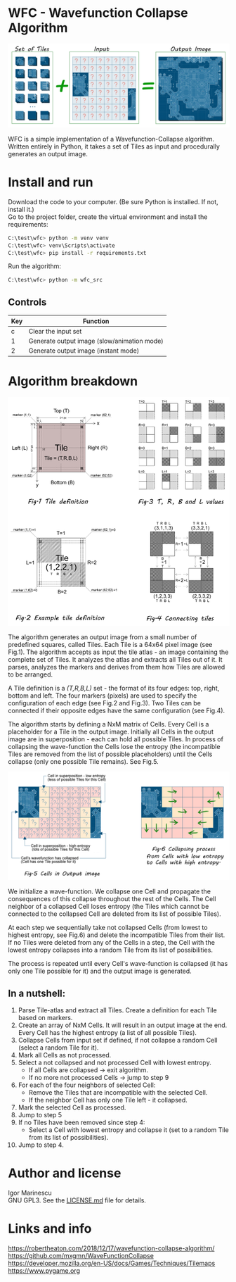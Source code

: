 # WFC - Wavefunction Collapse Algorithm

![Alt Intro](/docs/wfc_intro.png)

WFC is a simple implementation of a Wavefunction-Collapse algorithm. Written entirely in Python, it takes a set of Tiles as input and procedurally generates an output image. 

# Install and run

Download the code to your computer. (Be sure Python is installed. If not, install it.)   
Go to the project folder, create the virtual environment and install the requirements:
```sh
C:\test\wfc> python -m venv venv
C:\test\wfc> venv\Scripts\activate
C:\test\wfc> pip install -r requirements.txt
```
Run the algorithm:
```sh
C:\test\wfc> python -m wfc_src
```

## Controls

| Key | Function |
| --- | -------- |
| c | Clear the input set |
| 1 | Generate output image (slow/animation mode) |
| 2 | Generate output image (instant mode) |

# Algorithm breakdown

![Alt Tile-Definition](/docs/wfc_diagrams.png)

The algorithm generates an output image from a small number of predefined squares, called Tiles. Each Tile is a 64x64 pixel image (see Fig.1). The algorithm accepts as input the tile atlas - an image containing the complete set of Tiles. It analyzes the atlas and extracts all Tiles out of it. It parses, analyzes the markers and derives from them how Tiles are allowed to be arranged.

A Tile definition is a *(T,R,B,L)* set - the format of its four edges: top, right, bottom and left. The four markers (pixels) are used to specify the configuration of each edge (see Fig.2 and Fig.3). Two Tiles can be connected if their opposite edges have the same configuration (see Fig.4).

The algorithm starts by defining a NxM matrix of Cells. Every Cell is a placeholder for a Tile in the output image. Initially all Cells in the output image are in superposition - each can hold all possible Tiles. In process of collapsing the wave-function the Cells lose the entropy (the incompatible Tiles are removed from the list of possible placeholders) until the Cells collapse (only one possible Tile remains). See Fig.5.

![Alt Tile-Definition](/docs/wfc_collapse.png)

We initialize a wave-function. We collapse one Cell and propagate the consequences of this collapse throughout the rest of the Cells. The Cell neighbor of a collapsed Cell loses entropy (the Tiles which cannot be connected to the collapsed Cell are deleted from its list of possible Tiles). 

At each step we sequentially take not collapsed Cells (from lowest to highest entropy, see Fig.6) and delete the incompatible Tiles from their list. If no Tiles were deleted from any of the Cells in a step, the Cell with the lowest entropy collapses into a random Tile from its list of possibilities.

The process is repeated until every Cell's wave-function is collapsed (it has only one Tile possible for it) and the output image is generated.

## In a nutshell:

1. Parse Tile-atlas and extract all Tiles. Create a definition for each Tile based on markers.
2. Create an array of NxM Cells. It will result in an output image at the end. Every Cell has the highest entropy (a list of all possible Tiles). 
3. Collapse Cells from input set if defined, if not collapse a random Cell (select a random Tile for it).
4. Mark all Cells as not processed.
5. Select a not collapsed and not processed Cell with lowest entropy.
    - If all Cells are collapsed -> exit algorithm.
    - If no more not processed Cells -> jump to step 9
6. For each of the four neighbors of selected Cell: 
    - Remove the Tiles that are incompatible with the selected Cell. 
    - If the neighbor Cell has only one Tile left - it collapsed. 
7. Mark the selected Cell as processed.
8. Jump to step 5
9. If no Tiles have been removed since step 4:
    -  Select a Cell with lowest entropy and collapse it (set to a random Tile from its list of possibilities).
10. Jump to step 4.

# Author and license

Igor Marinescu  
GNU GPL3. See the [LICENSE.md](LICENSE.md) file for details.


[//]: # (These are reference links used in the body of this note and get stripped out when the markdown processor does its job. There is no need to format nicely because it shouldn't be seen.)

# Links and info

<https://robertheaton.com/2018/12/17/wavefunction-collapse-algorithm/>  
<https://github.com/mxgmn/WaveFunctionCollapse>  
<https://developer.mozilla.org/en-US/docs/Games/Techniques/Tilemaps>  
<https://www.pygame.org>
